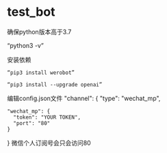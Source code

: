 # test_bot
确保python版本高于3.7

“python3 -v”

安装依赖

    “pip3 install werobot”

    “pip3 install --upgrade openai”


编辑config.json文件
"channel": {
    "type": "wechat_mp",
        
    "wechat_mp": {
      "token": "YOUR TOKEN",          
      "port": "80"                 
    }
}
微信个人订阅号会只会访问80
